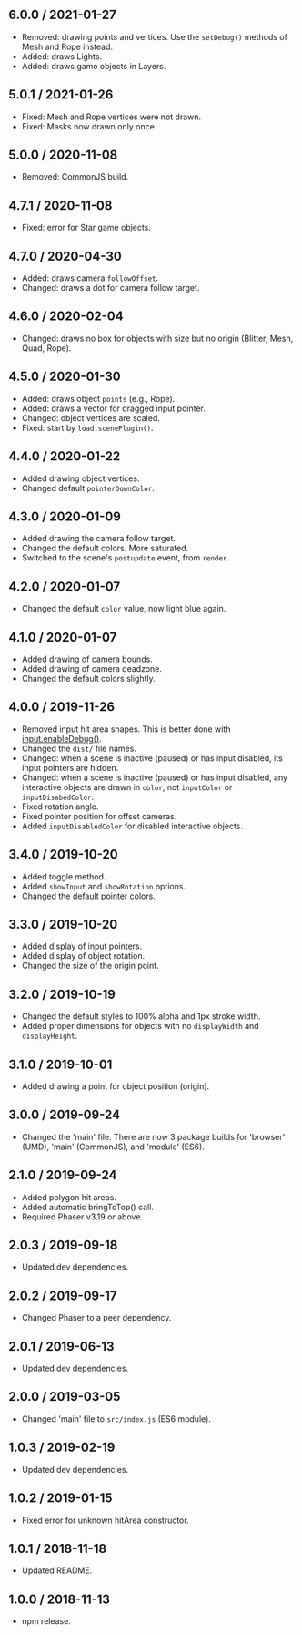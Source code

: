 6.0.0 / 2021-01-27
------------------

- Removed: drawing points and vertices. Use the `setDebug()` methods of Mesh and Rope instead.
- Added: draws Lights.
- Added: draws game objects in Layers.

5.0.1 / 2021-01-26
------------------

- Fixed: Mesh and Rope vertices were not drawn.
- Fixed: Masks now drawn only once.

5.0.0 / 2020-11-08
------------------

- Removed: CommonJS build.

4.7.1 / 2020-11-08
------------------

- Fixed: error for Star game objects.

4.7.0 / 2020-04-30
------------------

- Added: draws camera `followOffset`.
- Changed: draws a dot for camera follow target.

4.6.0 / 2020-02-04
------------------ 

- Changed: draws no box for objects with size but no origin (Blitter, Mesh, Quad, Rope).

4.5.0 / 2020-01-30
------------------

- Added: draws object `points` (e.g., Rope).
- Added: draws a vector for dragged input pointer. 
- Changed: object vertices are scaled.
- Fixed: start by `load.scenePlugin()`.

4.4.0 / 2020-01-22
------------------

- Added drawing object vertices.
- Changed default `pointerDownColor`.

4.3.0 / 2020-01-09
------------------

- Added drawing the camera follow target.
- Changed the default colors. More saturated.
- Switched to the scene's `postupdate` event, from `render`.

4.2.0 / 2020-01-07
------------------

- Changed the default `color` value, now light blue again.

4.1.0 / 2020-01-07
------------------

- Added drawing of camera bounds.
- Added drawing of camera deadzone.
- Changed the default colors slightly.

4.0.0 / 2019-11-26
------------------

- Removed input hit area shapes. This is better done with [input.enableDebug()][1].
- Changed the `dist/` file names.
- Changed: when a scene is inactive (paused) or has input disabled, its input pointers are hidden.
- Changed: when a scene is inactive (paused) or has input disabled, any interactive objects are drawn in `color`, not `inputColor` or `inputDisabedColor`.
- Fixed rotation angle.
- Fixed pointer position for offset cameras.
- Added `inputDisabledColor` for disabled interactive objects.

[1]: https://photonstorm.github.io/phaser3-docs/Phaser.Input.InputPlugin.html#enableDebug

3.4.0 / 2019-10-20
------------------

- Added toggle method.
- Added `showInput` and `showRotation` options.
- Changed the default pointer colors.

3.3.0 / 2019-10-20
------------------

- Added display of input pointers.
- Added display of object rotation.
- Changed the size of the origin point.

3.2.0 / 2019-10-19
------------------

- Changed the default styles to 100% alpha and 1px stroke width.
- Added proper dimensions for objects with no `displayWidth` and `displayHeight`.

3.1.0 / 2019-10-01
------------------

- Added drawing a point for object position (origin).

3.0.0 / 2019-09-24
------------------

- Changed the 'main' file. There are now 3 package builds for 'browser' (UMD), 'main' (CommonJS), and 'module' (ES6).

2.1.0 / 2019-09-24
------------------

- Added polygon hit areas.
- Added automatic bringToTop() call.
- Required Phaser v3.19 or above.

2.0.3 / 2019-09-18
------------------

- Updated dev dependencies.

2.0.2 / 2019-09-17
------------------

- Changed Phaser to a peer dependency.

2.0.1 / 2019-06-13
------------------

- Updated dev dependencies.

2.0.0 / 2019-03-05
------------------

- Changed 'main' file to `src/index.js` (ES6 module).

1.0.3 / 2019-02-19
------------------

- Updated dev dependencies.

1.0.2 / 2019-01-15
------------------

- Fixed error for unknown hitArea constructor.

1.0.1 / 2018-11-18
------------------

- Updated README.

1.0.0 / 2018-11-13
------------------

- npm release.
